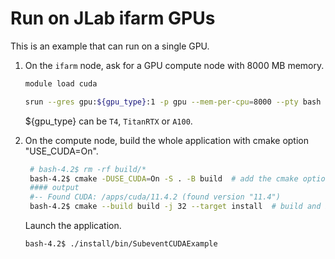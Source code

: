 # Run on JLab ifarm GPUs

This is an example that can run on a single GPU.

1. On the `ifarm` node, ask for a GPU compute node with 8000 MB memory.

    ```bash
    module load cuda

    srun --gres gpu:${gpu_type}:1 -p gpu --mem-per-cpu=8000 --pty bash
    ```
    ${gpu_type} can be `T4`, `TitanRTX` or `A100`.

2. On the compute node, build the whole application with cmake option "USE_CUDA=On".

   ```bash
    # bash-4.2$ rm -rf build/*
    bash-4.2$ cmake -DUSE_CUDA=On -S . -B build  # add the cmake option to config
    #### output
    #-- Found CUDA: /apps/cuda/11.4.2 (found version "11.4")
    bash-4.2$ cmake --build build -j 32 --target install  # build and install as normal
   ```
   Launch the application.
   ```bash
   bash-4.2$ ./install/bin/SubeventCUDAExample
   ```

